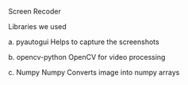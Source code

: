 Screen Recoder

Libraries we used

a. pyautogui
Helps to capture the screenshots

b. opencv-python
OpenCV for video processing


c. Numpy
Numpy Converts image into numpy arrays

